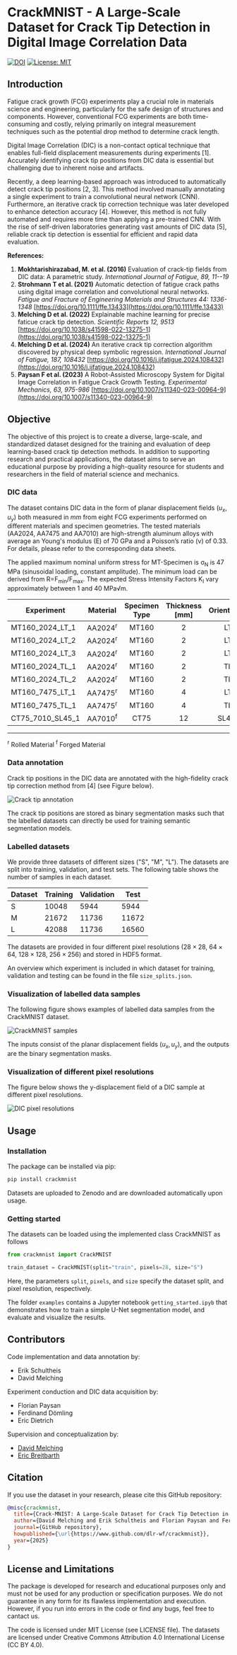 # CrackMNIST -  A Large-Scale Dataset for Crack Tip Detection in Digital Image Correlation Data
[![DOI](https://zenodo.org/badge/DOI/10.5281/zenodo.15013128.svg)](https://doi.org/10.5281/zenodo.15013128)
[![License: MIT](https://img.shields.io/badge/License-MIT-yellow.svg)](https://opensource.org/licenses/MIT)

## Introduction

Fatigue crack growth (FCG) experiments play a crucial role in materials science and engineering, 
particularly for the safe design of structures and components. However, conventional FCG 
experiments are both time-consuming and costly, relying primarily on integral measurement 
techniques such as the potential drop method to determine crack length.

Digital Image Correlation (DIC) is a non-contact optical technique that enables full-field 
displacement measurements during experiments [1]. Accurately identifying crack tip positions from 
DIC data is essential but challenging due to inherent noise and artifacts.

Recently, a deep learning-based approach was introduced to automatically detect crack tip 
positions [2, 3]. This method involved manually annotating a single experiment to train a 
convolutional neural network (CNN). Furthermore, an iterative crack tip correction technique 
was later developed to enhance detection accuracy [4]. However, this method is not fully 
automated and requires more time than applying a pre-trained CNN. With the rise of self-driven 
laboratories generating vast amounts of DIC data [5], reliable crack tip detection is essential 
for efficient and rapid data evaluation.

**References:**

1. **Mokhtarishirazabad, M. et al. (2016)** Evaluation of crack-tip fields from DIC data: A parametric study.
    _International Journal of Fatigue, 89, 11--19_ 
2. **Strohmann T et al. (2021)** Automatic detection of fatigue crack paths using digital image correlation and 
   convolutional neural networks.
   _Fatigue and Fracture of Engineering Materials and Structures 44: 1336-1348_
   [https://doi.org/10.1111/ffe.13433](https://doi.org/10.1111/ffe.13433)
3. **Melching D et al. (2022)** Explainable machine learning for precise faticue crack tip detection. 
   _Scientific Reports 12, 9513_ 
   [https://doi.org/10.1038/s41598-022-13275-1](https://doi.org/10.1038/s41598-022-13275-1)
4. **Melching D et al. (2024)** An iterative crack tip correction algorithm discovered by physical deep symbolic regression.
    _International Journal of Fatigue, 187, 108432_
    [https://doi.org/10.1016/j.ijfatigue.2024.108432](https://doi.org/10.1016/j.ijfatigue.2024.108432)
5. **Paysan F et al. (2023)** A Robot-Assisted Microscopy System for Digital Image Correlation in Fatigue Crack Growth Testing.
    _Experimental Mechanics, 63, 975-986_
    [https://doi.org/10.1007/s11340-023-00964-9](https://doi.org/10.1007/s11340-023-00964-9)


## Objective
The objective of this project is to create a diverse, large-scale, and standardized dataset designed for the training 
and evaluation of deep learning-based crack tip detection methods. In addition to supporting research and practical 
applications, the dataset aims to serve an educational purpose by providing a high-quality resource for students and 
researchers in the field of material science and mechanics.

### DIC data
The dataset contains DIC data in the form of planar displacement fields ($u_x, u_y$) both measured in $mm$ 
from eight FCG experiments performed on different materials and specimen geometries. 
The tested materials (AA2024, AA7475 and AA7010) are high-strength aluminum alloys with average an Young's modulus (E) 
of 70 GPa and a Poisson’s ratio (ν) of 0.33. For details, please refer to the corresponding data sheets.

The applied maximum nominal uniform stress for MT-Specimen is  σ<sub>N</sub> is 47 MPa (sinusoidal loading, constant amplitude). 
The minimum load can be derived from R=F<sub>min</sub>/F<sub>max</sub>. 
The expected Stress Intensity Factors K<sub>I</sub> vary approximately between 1 and 40 MPa√m. 

| Experiment       |      Material      | Specimen Type | Thickness [mm] | Orientation |  R  |
|------------------|:------------------:|:-------------:|:--------------:|:-----------:|:---:|
| MT160_2024_LT_1  | AA2024<sup>r</sup> |     MT160     |       2        |     LT      | 0.1 |
| MT160_2024_LT_2  | AA2024<sup>r</sup> |     MT160     |       2        |     LT      | 0.3 |
| MT160_2024_LT_3  | AA2024<sup>r</sup> |     MT160     |       2        |     LT      | 0.5 |
| MT160_2024_TL_1  | AA2024<sup>r</sup> |     MT160     |       2        |     TL      | 0.1 |
| MT160_2024_TL_2  | AA2024<sup>r</sup> |     MT160     |       2        |     TL      | 0.3 |
| MT160_7475_LT_1  | AA7475<sup>r</sup> |     MT160     |       4        |     LT      | 0.1 |
| MT160_7475_TL_1  | AA7475<sup>r</sup> |     MT160     |       4        |     TL      | 0.3 |
| CT75_7010_SL45_1 | AA7010<sup>f</sup> |     CT75      |       12       |    SL45°    | 0.1 |

---
<sup>r</sup> Rolled Material
<sup>f</sup> Forged Material

### Data annotation
Crack tip positions in the DIC data are annotated with the high-fidelity crack tip correction method 
from [4] (see Figure below).

![Crack tip annotation](./docs/crack_tip_correction_framework.png)

The crack tip positions are stored as binary segmentation masks such that the labelled datasets
can directly be used for training semantic segmentation models.

### Labelled datasets
We provide three datasets of different sizes ("S", "M", "L"). 
The datasets are split into training, validation, and test sets.
The following table shows the number of samples in each dataset.

| Dataset | Training | Validation | Test  |
|---------|----------|------------|-------|
| S       | 10048    | 5944       | 5944  |
| M       | 21672    | 11736      | 11672 |
| L       | 42088    | 11736      | 16560 |

The datasets are provided in four different pixel resolutions ($28 \times 28$, $64 \times 64$, 
$128 \times 128$, $256 \times 256$) and stored in HDF5 format.

An overview which experiment is included in which dataset for training, validation and testing
can be found in the file `size_splits.json`.

### Visualization of labelled data samples
The following figure shows examples of labelled data samples from the CrackMNIST dataset.

![CrackMNIST samples](./docs/crackmnist_samples.png)

The inputs consist of the planar displacement fields ($u_x, u_y$), and the outputs are the binary 
segmentation masks.

### Visualization of different pixel resolutions
The figure below shows the y-displacement field of a DIC sample at different pixel resolutions.

![DIC pixel resolutions](./docs/crackmnist_resolution.png)


## Usage

### Installation

The package can be installed via pip:
```bash
pip install crackmnist
```
Datasets are uploaded to Zenodo and are downloaded automatically upon usage.

### Getting started
The datasets can be loaded using the implemented class CrackMNIST as follows
```python
from crackmnist import CrackMNIST

train_dataset = CrackMNIST(split="train", pixels=28, size="S")
```
Here, the parameters `split`, `pixels`, and `size` specify the dataset split, 
and pixel resolution, respectively.

The folder `examples` contains a Jupyter notebook `getting_started.ipyb` that demonstrates how to
train a simple U-Net segmentation model, and evaluate and visualize the results.


## Contributors

Code implementation and data annotation by:
- Erik Schultheis
- David Melching

Experiment conduction and DIC data acquisition by:
- Florian Paysan
- Ferdinand Dömling
- Eric Dietrich

Supervision and conceptualization by:
- [David Melching](mailto:David.Melching@dlr.de)
- [Eric Breitbarth](mailto:Eric.Breitbarth@dlr.de)


## Citation
If you use the dataset in your research, please cite this GitHub repository:

```bibtex
@misc{crackmnist,
  title={Crack-MNIST: A Large-Scale Dataset for Crack Tip Detection in Digital Image Correlation Data},
  author={David Melching and Erik Schultheis and Florian Paysan and Ferdinand Dömling and Eric Dietrich and Eric Breitbarth},
  journal={GitHub repository},
  howpublished={\url{https://www.github.com/dlr-wf/crackmnist}},
  year={2025}
}
```

## License and Limitations
The package is developed for research and educational purposes only and must not be used 
for any production or specification purposes. We do not guarantee in any form 
for its flawless implementation and execution. However, if you run into errors in the code or 
find any bugs, feel free to cantact us.

The code is licensed under MIT License (see LICENSE file).
The datasets are licensed under Creative Commons Attribution 4.0 International License (CC BY 4.0).